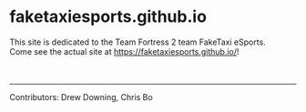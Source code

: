 # faketaxiesports.github.io

This site is dedicated to the Team Fortress 2 team FakeTaxi eSports.<br>
Come see the actual site at https://faketaxiesports.github.io/!
<br>
<br>
<br>
<hr>
Contributors: Drew Downing, Chris Bo

